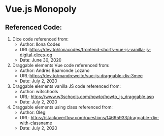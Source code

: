 # Vue.js Monopoly

## Referenced Code:
  1. Dice code referenced from: 
       * Author: Ilona Codes
       * URL:https://dev.to/ilonacodes/frontend-shorts-vue-js-vanilla-js-digital-dices-og
       * Date: June 30, 2020 
  2. Draggable elements Vue code referenced from: 
       * Author: Andrés Baamonde Lozano
       * URL:https://dev.to/mandrewcito/vue-js-draggable-div-3mee
       * Date: July 2, 2020
 3. Draggable elements vanilla JS code referenced from:
       * Author: w3schools
       * URL: https://www.w3schools.com/howto/howto_js_draggable.asp
       * Date: July 2, 2020
 4. Draggable elements using class referenced from:
       * Author: Oleg
       * URL: https://stackoverflow.com/questions/14695933/draggable-div-with-classname
       * Date: July 2, 2020
